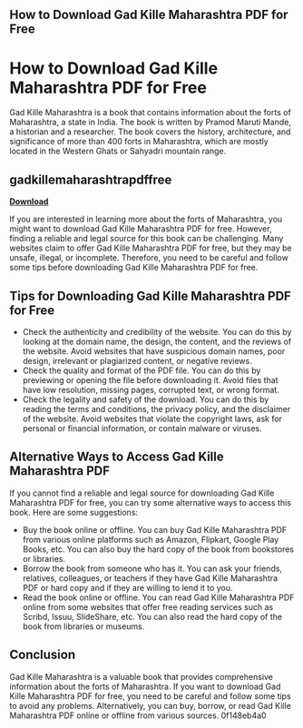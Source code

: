 ## How to Download Gad Kille Maharashtra PDF for Free

 


 
# How to Download Gad Kille Maharashtra PDF for Free
 
Gad Kille Maharashtra is a book that contains information about the forts of Maharashtra, a state in India. The book is written by Pramod Maruti Mande, a historian and a researcher. The book covers the history, architecture, and significance of more than 400 forts in Maharashtra, which are mostly located in the Western Ghats or Sahyadri mountain range.
 
## gadkillemaharashtrapdffree


[**Download**](https://www.google.com/url?q=https%3A%2F%2Ffancli.com%2F2tKFGb&sa=D&sntz=1&usg=AOvVaw2PQyVD8YYQsemoPSYpFZXY)

 
If you are interested in learning more about the forts of Maharashtra, you might want to download Gad Kille Maharashtra PDF for free. However, finding a reliable and legal source for this book can be challenging. Many websites claim to offer Gad Kille Maharashtra PDF for free, but they may be unsafe, illegal, or incomplete. Therefore, you need to be careful and follow some tips before downloading Gad Kille Maharashtra PDF for free.
 
## Tips for Downloading Gad Kille Maharashtra PDF for Free
 
- Check the authenticity and credibility of the website. You can do this by looking at the domain name, the design, the content, and the reviews of the website. Avoid websites that have suspicious domain names, poor design, irrelevant or plagiarized content, or negative reviews.
- Check the quality and format of the PDF file. You can do this by previewing or opening the file before downloading it. Avoid files that have low resolution, missing pages, corrupted text, or wrong format.
- Check the legality and safety of the download. You can do this by reading the terms and conditions, the privacy policy, and the disclaimer of the website. Avoid websites that violate the copyright laws, ask for personal or financial information, or contain malware or viruses.

## Alternative Ways to Access Gad Kille Maharashtra PDF
 
If you cannot find a reliable and legal source for downloading Gad Kille Maharashtra PDF for free, you can try some alternative ways to access this book. Here are some suggestions:

- Buy the book online or offline. You can buy Gad Kille Maharashtra PDF from various online platforms such as Amazon, Flipkart, Google Play Books, etc. You can also buy the hard copy of the book from bookstores or libraries.
- Borrow the book from someone who has it. You can ask your friends, relatives, colleagues, or teachers if they have Gad Kille Maharashtra PDF or hard copy and if they are willing to lend it to you.
- Read the book online or offline. You can read Gad Kille Maharashtra PDF online from some websites that offer free reading services such as Scribd, Issuu, SlideShare, etc. You can also read the hard copy of the book from libraries or museums.

## Conclusion
 
Gad Kille Maharashtra is a valuable book that provides comprehensive information about the forts of Maharashtra. If you want to download Gad Kille Maharashtra PDF for free, you need to be careful and follow some tips to avoid any problems. Alternatively, you can buy, borrow, or read Gad Kille Maharashtra PDF online or offline from various sources.
 0f148eb4a0
